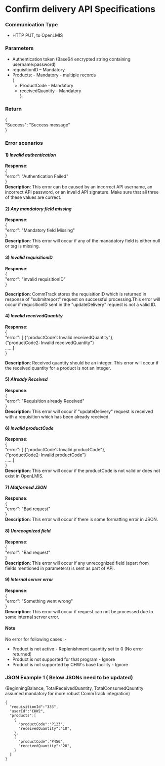 # Confirm delivery API Specifications

### Communication Type

- HTTP PUT, to OpenLMIS

### Parameters

- Authentication token (Base64 encrypted string containing username:password)
- requisitionID – Mandatory
- Products:  - Mandatory - multiple records  
{  
    * ProductCode - Mandatory  
    * receivedQuantity - Mandatory  
}  
  
### Return

{  
"Success": "Success message"  
}  

### Error scenarios 

#### 1) *Invalid authentication*  
**Response**:    
{  
   "error": "Authentication Failed"  
}   
**Description**: This error can be caused by an incorrect API username, an incorrect API password, or an invalid API signature. Make sure that all three of these values are correct.

#### 2) *Any mandatory field missing*
**Response**:  
{    
   "error": "Mandatory field Missing"    
}    
**Description**: This error will occur if any of the manadatory field is either null or tag is missing.

#### 3) *Invalid requisitionID*
**Response**:  
{        
   "error": "Invalid requisitionID"      
}  
  
**Description**: CommTrack stores the requisitionID which is returned in response of "submitreport" request on successful processing.This error will occur if requisitionID sent in the "updateDelivery" request is not a valid ID. 

#### 4) *Invalid receivedQuantity*
**Response**:  
{        
   "error": [ {"productCode1: Invalid receivedQuantity"},  
              {"productCode2: Invalid receivedQuantity"}  
            ......]  
}  
  
**Description**: Received quantity should be an integer. This error will occur if the received quantity for a product is not an integer.

#### 5) *Already Received*
**Response**:  
{        
   "error": "Requisition already Received"       
}    
**Description**: This error will occur if "updateDelivery" request is received with a requisition which has been already received. 

#### 6) *Invalid productCode*
**Response**:  
{        
   "error":  [ {"productCode1: Invalid productCode"},  
              {"productCode2: Invalid productCode"}  
            ......]        
}   
**Description**: This error will occur if the productCode is not valid or does not exist in OpenLMIS.

#### 7) *Malformed JSON*
**Response**:   
{          
   "error": "Bad request"        
}   
**Description**: This error will occur if there is some formatting error in JSON.

#### 8) *Unrecognized field*
**Response**:  
{        
   "error": "Bad request"      
}  
**Description**: This error will occur if any unrecognized field (apart from fields mentioned in parameters) is sent as part of API.

#### 9) *Internal server error*
**Response**:  
{        
   "error": "Something went wrong"      
}  
**Description**: This error will occur if request can not be processed due to some internal server error.

#### Note
No error for following cases :-  
- Product is not active - Replenishment quantity set to 0 (No error returned)
- Product is not supported for that program - Ignore
- Product is not supported by CHW's base facility - Ignore

### JSON Example 1 ( Below JSONs need to be updated)

(BeginningBalance, TotalReceivedQuantity, TotalConsumedQauntity assumed mandatory for more robust CommTrack integration)

    {
      "requisitionId":"333",
      "userId":"CHW2",
      "products":[
        {
          "productCode":"P123",
          "receivedQuantity":"10",
        },
        {
          "productCode":"P456",
          "receivedQuantity":"20",
        }
      ]
    }
